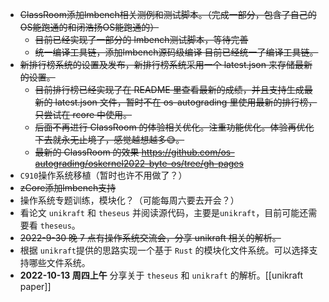 * ~~ClassRoom添加lmbench相关测例和测试脚本。（完成一部分，包含了自己的OS能跑通的和闭浩扬OS能跑通的）~~
  * ~~目前已经实现了一部分的 lmbench测试脚本，等待完善~~
  * ~~统一编译工具链，添加lmbench源码级编译 目前已经统一了编译工具链。~~
* ~~新排行榜系统的设置及发布，新排行榜系统采用一个 latest.json 来存储最新的设置。~~
  * ~~目前排行榜已经实现了在 README 里查看最新的成绩，并且支持生成最新的 latest.json 文件，暂时不在 os-autograding 里使用最新的排行榜，只尝试在 rcore 中使用。~~
  * ~~后面不再进行 ClassRoom 的体验相关优化。注重功能优化。体验再优化下去就永无止境了，感觉越想越多😅。~~
  * ~~最新的 ClassRoom 的效果 https://github.com/os-autograding/oskernel2022-byte-os/tree/gh-pages~~
* `C910`操作系统移植（暂时也许不用做了？）
* ~~zCore添加lmbench支持~~
* 操作系统专题训练，模块化？（可能每周六要去开会？）
* 看论文 `unikraft` 和 `theseus` 并阅读源代码，主要是`unikraft`，目前可能还需要看 `theseus`。
* ~~2022-9-30 晚 7 点有操作系统交流会，分享 unikraft 相关的解析。~~
* 根据 `unikraft`提供的思路实现一个基于 `Rust` 的模块化文件系统。可以选择支持哪些文件系统。
* **2022-10-13 周四上午** 分享关于 `theseus` 和 `unikraft` 的解析。[[unikraft paper]]
